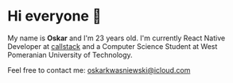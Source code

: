 # Hi everyone 👋

My name is **Oskar** and I'm 23 years old. I'm currently React Native Developer at [callstack](https://www.callstack.com/) and a Computer Science Student at West Pomeranian University of Technology. 

Feel free to contact me: [oskarkwasniewski@icloud.com](mailto:oskarkwasniewski@icloud.com)
